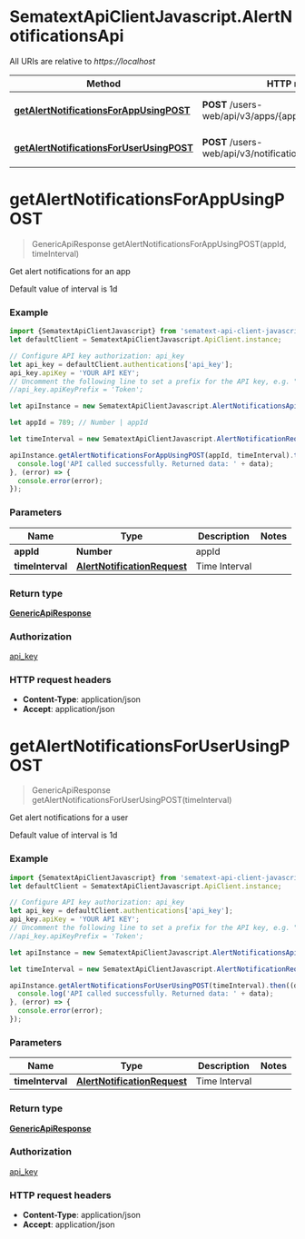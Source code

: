 # SematextApiClientJavascript.AlertNotificationsApi

All URIs are relative to *https://localhost*

Method | HTTP request | Description
------------- | ------------- | -------------
[**getAlertNotificationsForAppUsingPOST**](AlertNotificationsApi.md#getAlertNotificationsForAppUsingPOST) | **POST** /users-web/api/v3/apps/{appId}/notifications/alerts | Get alert notifications for an app
[**getAlertNotificationsForUserUsingPOST**](AlertNotificationsApi.md#getAlertNotificationsForUserUsingPOST) | **POST** /users-web/api/v3/notifications/alerts | Get alert notifications for a user


<a name="getAlertNotificationsForAppUsingPOST"></a>
# **getAlertNotificationsForAppUsingPOST**
> GenericApiResponse getAlertNotificationsForAppUsingPOST(appId, timeInterval)

Get alert notifications for an app

Default value of interval is 1d

### Example
```javascript
import {SematextApiClientJavascript} from 'sematext-api-client-javascript';
let defaultClient = SematextApiClientJavascript.ApiClient.instance;

// Configure API key authorization: api_key
let api_key = defaultClient.authentications['api_key'];
api_key.apiKey = 'YOUR API KEY';
// Uncomment the following line to set a prefix for the API key, e.g. "Token" (defaults to null)
//api_key.apiKeyPrefix = 'Token';

let apiInstance = new SematextApiClientJavascript.AlertNotificationsApi();

let appId = 789; // Number | appId

let timeInterval = new SematextApiClientJavascript.AlertNotificationRequest(); // AlertNotificationRequest | Time Interval

apiInstance.getAlertNotificationsForAppUsingPOST(appId, timeInterval).then((data) => {
  console.log('API called successfully. Returned data: ' + data);
}, (error) => {
  console.error(error);
});

```

### Parameters

Name | Type | Description  | Notes
------------- | ------------- | ------------- | -------------
 **appId** | **Number**| appId | 
 **timeInterval** | [**AlertNotificationRequest**](AlertNotificationRequest.md)| Time Interval | 

### Return type

[**GenericApiResponse**](GenericApiResponse.md)

### Authorization

[api_key](../README.md#api_key)

### HTTP request headers

 - **Content-Type**: application/json
 - **Accept**: application/json

<a name="getAlertNotificationsForUserUsingPOST"></a>
# **getAlertNotificationsForUserUsingPOST**
> GenericApiResponse getAlertNotificationsForUserUsingPOST(timeInterval)

Get alert notifications for a user

Default value of interval is 1d

### Example
```javascript
import {SematextApiClientJavascript} from 'sematext-api-client-javascript';
let defaultClient = SematextApiClientJavascript.ApiClient.instance;

// Configure API key authorization: api_key
let api_key = defaultClient.authentications['api_key'];
api_key.apiKey = 'YOUR API KEY';
// Uncomment the following line to set a prefix for the API key, e.g. "Token" (defaults to null)
//api_key.apiKeyPrefix = 'Token';

let apiInstance = new SematextApiClientJavascript.AlertNotificationsApi();

let timeInterval = new SematextApiClientJavascript.AlertNotificationRequest(); // AlertNotificationRequest | Time Interval

apiInstance.getAlertNotificationsForUserUsingPOST(timeInterval).then((data) => {
  console.log('API called successfully. Returned data: ' + data);
}, (error) => {
  console.error(error);
});

```

### Parameters

Name | Type | Description  | Notes
------------- | ------------- | ------------- | -------------
 **timeInterval** | [**AlertNotificationRequest**](AlertNotificationRequest.md)| Time Interval | 

### Return type

[**GenericApiResponse**](GenericApiResponse.md)

### Authorization

[api_key](../README.md#api_key)

### HTTP request headers

 - **Content-Type**: application/json
 - **Accept**: application/json

